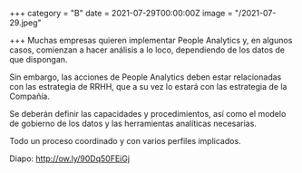 +++
category = "B"
date = 2021-07-29T00:00:00Z
image = "/2021-07-29.jpeg"

+++
Muchas empresas quieren implementar People Analytics y, en algunos casos, comienzan a hacer análisis a lo loco, dependiendo de los datos de que dispongan.   
  
Sin embargo, las acciones de People Analytics deben estar relacionadas con las estrategia de RRHH, que a su vez lo estará con las estrategia de la Compañía.   
  
Se deberán definir las capacidades y procedimientos, así como el modelo de gobierno de los datos y las herramientas analíticas necesarias.   
  
Todo un proceso coordinado y con varios perfiles implicados.  
  
Diapo: http://ow.ly/90Dq50FEiGj